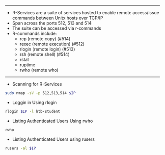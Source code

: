 -------------------------
- R-Services are a suite of services hosted to enable remote access/issue commands between Unitx hosts over TCP/IP
- Span across the ports 512, 513 and 514
- The suite can be accessed via r-commands
- R-commands include:
	- rcp (remote copy) (#514)
	- rexec (remote execution) (#512)
	- rlogin (remote login) (#513)
	- rsh (remote shell) (#514)
	- rstat
	- ruptime
	- rwho (remote who)
--------------------------------------------------

- Scanning for R-Services
```bash
sudo nmap -sV -p 512,513,514 $IP
```

- Loggin in Using rlogin
```bash
rlogin $IP -l htb-student
```

- Listing Authenticated Users Using rwho
```bash
rwho
```

- Listing Authenticated Users using rusers
```bash
rusers -al $IP
```